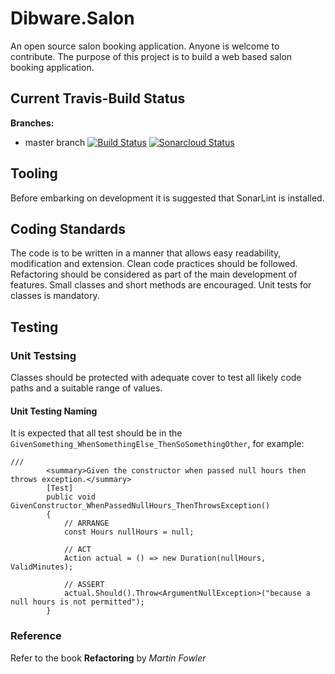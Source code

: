 # Dibware.Salon
An open source salon booking application. Anyone is welcome to contribute. 
The purpose of this project is to build a web based salon booking application.

## Current Travis-Build Status
**Branches:**
* master branch 
[![Build Status](https://api.travis-ci.com/dibley1973/Dibware.Salon.svg?branch=master)](https://travis-ci.com/dibley1973/Dibware.Salon) 
[![Sonarcloud Status](https://sonarcloud.io/api/project_badges/measure?project=Core%3ADibware.Salon&metric=alert_status)](https://sonarcloud.io/dashboard?id=Core%3ADibware.Salon)


## Tooling
Before embarking on development it is suggested that SonarLint is installed.

## Coding Standards
The code is to be written in a manner that allows easy readability, modification and extension. Clean code practices should be followed. Refactoring should be considered as part of the main development of features. Small classes and short methods are encouraged. Unit tests for classes is mandatory.

## Testing

### Unit Testsing
Classes should be protected with adequate cover to test all likely code paths and a suitable range of values.

#### Unit Testing Naming
It is expected that all test should be in the `GivenSomething_WhenSomethingElse_ThenSoSomethingOther`, for example:
```
///
        <summary>Given the constructor when passed null hours then throws exception.</summary>
        [Test]
        public void GivenConstructor_WhenPassedNullHours_ThenThrowsException()
        {
            // ARRANGE
            const Hours nullHours = null;

            // ACT
            Action actual = () => new Duration(nullHours, ValidMinutes);

            // ASSERT
            actual.Should().Throw<ArgumentNullException>("because a null hours is not permitted");
        }
```

### Reference
Refer to the book **Refactoring** by *Martin Fowler*
